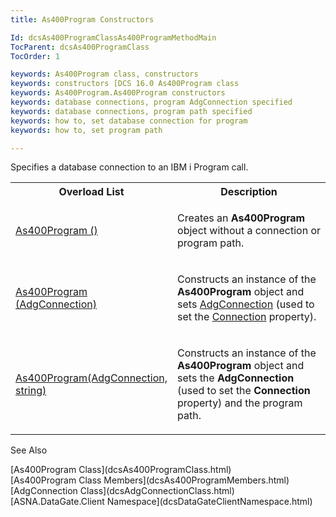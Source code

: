```yaml
---
title: As400Program Constructors

Id: dcsAs400ProgramClassAs400ProgramMethodMain
TocParent: dcsAs400ProgramClass
TocOrder: 1

keywords: As400Program class, constructors
keywords: constructors [DCS 16.0 As400Program class
keywords: As400Program.As400Program constructors
keywords: database connections, program AdgConnection specified
keywords: database connections, program path specified
keywords: how to, set database connection for program
keywords: how to, set program path

---
```


Specifies a database connection to an IBM i Program call.
<table class="dtTABLE" id="Table5" x-use-null-cells="x-use-null-cells" style="border-spacing: 0px;     x-cell-content-align: Top" cellspacing="0">
          <colgroup span="1">
            <col span="1" style="WIDTH: 20%" />
            <col span="1" style="WIDTH: 50%" />
          </colgroup>
          <tr>
            <th colspan="1" rowspan="1" style="height: 23px">
							Overload List
						</th>
            <th colspan="1" rowspan="1" style="height: 23px">
							Description</th>
          </tr>
          <tr>
            <td colspan="1" rowspan="1">

[As400Program ()](dcsAs400ProgramClassAs400ProgramMethod1.html) 
</td>
            <td colspan="1" rowspan="1">

Creates an **As400Program** object without a connection or program path.
</td>
          </tr>
          <tr>
            <td colspan="1" rowspan="1">

[As400Program (AdgConnection)](dcsAs400ProgramClassAs400ProgramMethod2.html) 
</td>
            <td colspan="1" rowspan="1">

Constructs an instance of the **As400Program** object and sets [ AdgConnection](dcsAdgConnectionClass.html) (used to set the [Connection](dcsAs400ProgramClassConnectionProperty.html) property).
</td>
          </tr>
          <tr>
            <td colspan="1" rowspan="1">

[As400Program(AdgConnection, string)](dcsAs400ProgramClassAs400ProgramMethod3.html) 
</td>
            <td colspan="1" rowspan="1">

Constructs an instance of the **As400Program** object and sets the **AdgConnection** (used to set the **Connection** property) and the program path.
</td>
          </tr>
</table>

See Also

<dl />
      [As400Program Class](dcsAs400ProgramClass.html)
      <br />
      [As400Program Class Members](dcsAs400ProgramMembers.html)
      <br />
      [AdgConnection Class](dcsAdgConnectionClass.html)
      <br />
      [ASNA.DataGate.Client Namespace](dcsDataGateClientNamespace.html)


